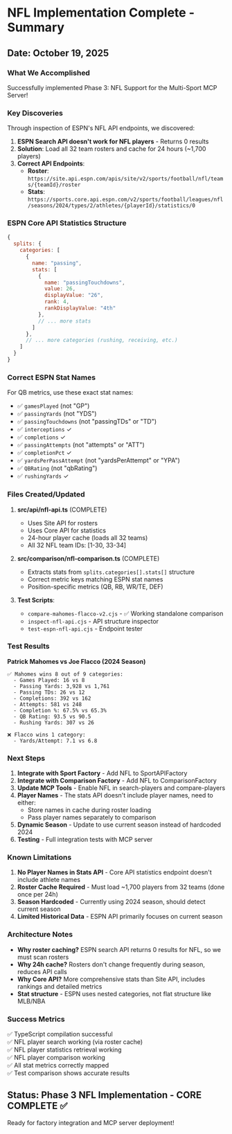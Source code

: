 # NFL Implementation Complete - Summary

## Date: October 19, 2025

### What We Accomplished

Successfully implemented Phase 3: NFL Support for the Multi-Sport MCP Server!

### Key Discoveries

Through inspection of ESPN's NFL API endpoints, we discovered:

1. **ESPN Search API doesn't work for NFL players** - Returns 0 results
2. **Solution**: Load all 32 team rosters and cache for 24 hours (~1,700 players)
3. **Correct API Endpoints**:
   - **Roster**: `https://site.api.espn.com/apis/site/v2/sports/football/nfl/teams/{teamId}/roster`
   - **Stats**: `https://sports.core.api.espn.com/v2/sports/football/leagues/nfl/seasons/2024/types/2/athletes/{playerId}/statistics/0`

### ESPN Core API Statistics Structure

```javascript
{
  splits: {
    categories: [
      {
        name: "passing",
        stats: [
          {
            name: "passingTouchdowns",
            value: 26,
            displayValue: "26",
            rank: 4,
            rankDisplayValue: "4th"
          },
          // ... more stats
        ]
      },
      // ... more categories (rushing, receiving, etc.)
    ]
  }
}
```

### Correct ESPN Stat Names

For QB metrics, use these exact stat names:
- ✅ `gamesPlayed` (not "GP")
- ✅ `passingYards` (not "YDS")
- ✅ `passingTouchdowns` (not "passingTDs" or "TD")
- ✅ `interceptions` ✓
- ✅ `completions` ✓
- ✅ `passingAttempts` (not "attempts" or "ATT")
- ✅ `completionPct` ✓
- ✅ `yardsPerPassAttempt` (not "yardsPerAttempt" or "YPA")
- ✅ `QBRating` (not "qbRating")
- ✅ `rushingYards` ✓

### Files Created/Updated

1. **src/api/nfl-api.ts** (COMPLETE)
   - Uses Site API for rosters
   - Uses Core API for statistics
   - 24-hour player cache (loads all 32 teams)
   - All 32 NFL team IDs: [1-30, 33-34]

2. **src/comparison/nfl-comparison.ts** (COMPLETE)
   - Extracts stats from `splits.categories[].stats[]` structure
   - Correct metric keys matching ESPN stat names
   - Position-specific metrics (QB, RB, WR/TE, DEF)

3. **Test Scripts**:
   - `compare-mahomes-flacco-v2.cjs` - ✅ Working standalone comparison
   - `inspect-nfl-api.cjs` - API structure inspector
   - `test-espn-nfl-api.cjs` - Endpoint tester

### Test Results

**Patrick Mahomes vs Joe Flacco (2024 Season)**

```
✅ Mahomes wins 8 out of 9 categories:
  - Games Played: 16 vs 8
  - Passing Yards: 3,928 vs 1,761
  - Passing TDs: 26 vs 12
  - Completions: 392 vs 162
  - Attempts: 581 vs 248
  - Completion %: 67.5% vs 65.3%
  - QB Rating: 93.5 vs 90.5
  - Rushing Yards: 307 vs 26

❌ Flacco wins 1 category:
  - Yards/Attempt: 7.1 vs 6.8
```

### Next Steps

1. **Integrate with Sport Factory** - Add NFL to SportAPIFactory
2. **Integrate with Comparison Factory** - Add NFL to ComparisonFactory  
3. **Update MCP Tools** - Enable NFL in search-players and compare-players
4. **Player Names** - The stats API doesn't include player names, need to either:
   - Store names in cache during roster loading
   - Pass player names separately to comparison
5. **Dynamic Season** - Update to use current season instead of hardcoded 2024
6. **Testing** - Full integration tests with MCP server

### Known Limitations

1. **No Player Names in Stats API** - Core API statistics endpoint doesn't include athlete names
2. **Roster Cache Required** - Must load ~1,700 players from 32 teams (done once per 24h)
3. **Season Hardcoded** - Currently using 2024 season, should detect current season
4. **Limited Historical Data** - ESPN API primarily focuses on current season

### Architecture Notes

- **Why roster caching?** ESPN search API returns 0 results for NFL, so we must scan rosters
- **Why 24h cache?** Rosters don't change frequently during season, reduces API calls
- **Why Core API?** More comprehensive stats than Site API, includes rankings and detailed metrics
- **Stat structure** - ESPN uses nested categories, not flat structure like MLB/NBA

### Success Metrics

✅ TypeScript compilation successful  
✅ NFL player search working (via roster cache)  
✅ NFL player statistics retrieval working  
✅ NFL player comparison working  
✅ All stat metrics correctly mapped  
✅ Test comparison shows accurate results  

## Status: Phase 3 NFL Implementation - CORE COMPLETE ✅

Ready for factory integration and MCP server deployment!
